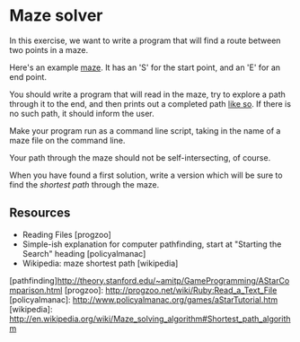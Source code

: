 # Maze solver

In this exercise, we want to write a program that will find a route
between two points in a maze.

Here's an example [maze][maze1]. It has an 'S' for the start point,
and an 'E' for an end point.

[maze1]: mazes/maze1.txt

You should write a program that will read in the maze, try to explore
a path through it to the end, and then prints out a completed path
[like so][maze1-soln]. If there is no such path, it should inform the
user.

Make your program run as a command line script, taking in the name of
a maze file on the command line.

[maze1-soln]: mazes/maze1-soln.txt

Your path through the maze should not be self-intersecting, of course.

When you have found a first solution, write a version which will be
sure to find the *shortest path* through the maze.


## Resources
* Reading Files [progzoo]
* Simple-ish explanation for computer pathfinding, start at "Starting the Search" heading [policyalmanac]
* Wikipedia: maze shortest path [wikipedia]

[pathfinding]http://theory.stanford.edu/~amitp/GameProgramming/AStarComparison.html
[progzoo]: http://progzoo.net/wiki/Ruby:Read_a_Text_File
[policyalmanac]: http://www.policyalmanac.org/games/aStarTutorial.htm
[wikipedia]: http://en.wikipedia.org/wiki/Maze_solving_algorithm#Shortest_path_algorithm
